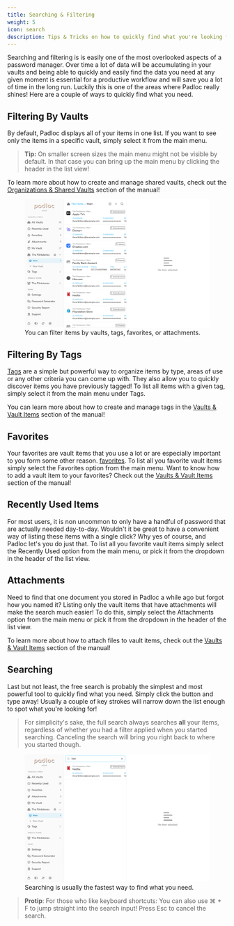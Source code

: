 ```yaml
---
title: Searching & Filtering
weight: 5
icon: search
description: Tips & Tricks on how to quickly find what you're looking for.
---
```


Searching and filtering is is easily one of the most overlooked aspects of a
password manager. Over time a lot of data will be accumulating in your vaults
and being able to quickly and easily find the data you need at any given moment
is essential for a productive workflow and will save you a lot of time in the
long run. Luckily this is one of the areas where Padloc really shines! Here are
a couple of ways to quickly find what you need.

## Filtering By Vaults

By default, Padloc displays all of your items in one list. If you want to see
only the items in a specific vault, simply select it from the main menu.

> **<i class="info-circle"></i> Tip:** On smaller screen sizes the main menu
> might not be visible by default. In that case you can bring up the main menu
> by clicking the header in the list view!

To learn more about how to create and manage shared vaults, check out the
[Organizations & Shared Vaults](../orgs) section of the manual!

<figure>
    <img src="filtering_1_desktop.png">
    <figcaption>You can filter items by vaults, tags, favorites, or attachments.</figcaption>
</figure>

## Filtering By Tags

[Tags](../vaults#tags) are a simple but powerful way to organize items by type,
areas of use or any other criteria you can come up with. They also allow you to
quickly discover items you have previously tagged! To list all items with a
given tag, simply select it from the main menu under
<span class="button"><i class="tags"></i> Tags</span>.

You can learn more about how to create and manage tags in the
[Vaults & Vault Items](../vaults#tags) section of the manual!

## Favorites

Your favorites are vault items that you use a lot or are especially important to
you form some other reason. [favorites](../vaults#favorites). To list all you
favorite vault items simply select the <span class="button"><i class="star"></i>
Favorites</span> option from the main menu. Want to know how to add a vault item
to your favorites? Check out the [Vaults & Vault Items](../vaults#favorites)
section of the manual!

## Recently Used Items

For most users, it is non uncommon to only have a handful of password that are
actually needed day-to-day. Wouldn't it be great to have a convenient way of
listing these items with a single click? Why yes of course, and Padloc let's you
do just that. To list all you favorite vault items simply select the
<span class="button"><i class="clock"></i> Recently Used</span> option from the
main menu, or pick it from the dropdown in the header of the list view.

## Attachments

Need to find that one document you stored in Padloc a while ago but forgot how
you named it? Listing only the vault items that have attachments will make the
search much easier! To do this, simply select the
<span class="button"><i class="paperclip"></i> Attachments</span> option from
the main menu or pick it from the dropdown in the header of the list view.

To learn more about how to attach files to vault items, check out the
[Vaults & Vault Items](../vaults#attachments) section of the manual!

## Searching

Last but not least, the free search is probably the simplest and most powerful
tool to quickly find what you need. Simply click the
<span class="button"><i class="search"></i></span> button and type away! Usually
a couple of key strokes will narrow down the list enough to spot what you're
looking for!

> **<i class="info-circle"></i>** For simplicity's sake, the full search always
> searches **all** your items, regardless of whether you had a filter applied
> when you started searching. Canceling the search will bring you right back to
> where you started though.

<figure>
    <img src="filtering_2_desktop.png">
    <figcaption>Searching is usually the fastest way to find what you need.</figcaption>
</figure>

> **<i class="lightbulb-on"></i> Protip**: For those who like keyboard
> shortcuts: You can also use <span class="key">⌘</span> +
> <span class="key">F</span> to jump straight into the search input! Press
> <span class="key">Esc</span> to cancel the search.

